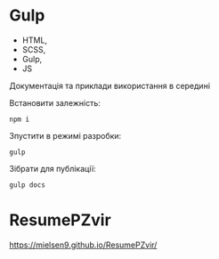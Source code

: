 # Gulp 

- HTML,
- SCSS,
- Gulp,
- JS

Документація та приклади використання в середині

Встановити залежність:
```
npm i
```

Зпустити в режимі разробки:
```
gulp
```

Зібрати для публікації:
```
gulp docs
```

# ResumePZvir
https://mielsen9.github.io/ResumePZvir/